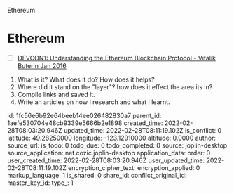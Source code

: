 Ethereum

# Ethereum

- [ ] [DEVCON1: Understanding the Ethereum Blockchain Protocol - Vitalik Buterin Jan 2016](https://www.youtube.com/watch?v=gjwr-7PgpN8) 

1. What is it? What does it do? How does it helps?
2. Where did it stand on the "layer"? how does it effect the area its in?
3. Compile links and saved it.
4. Write an articles on how I research and what I learnt.

id: 1fc56e6b92e64beeb14ee026482830a7
parent_id: 1aefe530704e48cb9339e5666b2e1898
created_time: 2022-02-28T08:03:20.946Z
updated_time: 2022-02-28T08:11:19.102Z
is_conflict: 0
latitude: 49.28250000
longitude: -123.12910000
altitude: 0.0000
author: 
source_url: 
is_todo: 0
todo_due: 0
todo_completed: 0
source: joplin-desktop
source_application: net.cozic.joplin-desktop
application_data: 
order: 0
user_created_time: 2022-02-28T08:03:20.946Z
user_updated_time: 2022-02-28T08:11:19.102Z
encryption_cipher_text: 
encryption_applied: 0
markup_language: 1
is_shared: 0
share_id: 
conflict_original_id: 
master_key_id: 
type_: 1